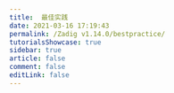 ```yaml
---
title:  最佳实践
date: 2021-03-16 17:19:43
permalink: /Zadig v1.14.0/bestpractice/
tutorialsShowcase: true
sidebar: true
article: false 
comment: false
editLink: false
---
```


